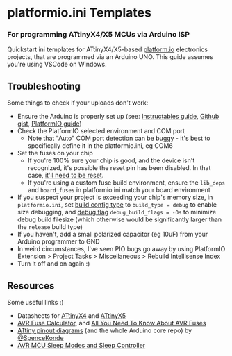 # platformio.ini Templates
### For programming ATtinyX4/X5 MCUs via Arduino ISP

Quickstart ini templates for ATtinyX4/X5-based [platform.io](https://platformio.org/) electronics projects, that are programmed via an Arduino UNO.
This guide assumes you're using VSCode on Windows.

## Troubleshooting

Some things to check if your uploads don't work:
- Ensure the Arduino is properly set up (see: [Instructables guide](https://www.instructables.com/How-to-Program-an-Attiny85-From-an-Arduino-Uno/), [Github gist](https://gist.github.com/ij96/804e731bd31dbb95b2b043e93c79ceab), [PlatformIO guide](https://docs.platformio.org/en/latest/platforms/atmelavr.html))
- Check the PlatformIO selected environment and COM port
  - Note that "Auto" COM port detection can be buggy - it's best to specifically define it in the platformio.ini, eg COM6
- Set the fuses on your chip
  - If you're 100% sure your chip is good, and the device isn't recognized, it's possible the reset pin has been disabled. In that case, [it'll need to be reset](https://www.hackster.io/sbinder/attiny85-powered-high-voltage-avr-programmer-3324e1).
  - If you're using a custom fuse build environment, ensure the `lib_deps` and `board_fuses` in platformio.ini match your board environment
- If you suspect your project is exceeding your chip's memory size, in `platformio.ini`, set [build config type](https://docs.platformio.org/en/stable/projectconf/build_configurations.html#build-configurations) to `build_type = debug` to enable size debugging, and [debug flag](https://docs.platformio.org/en/stable/projectconf/sections/env/options/debug/debug_build_flags.html) `debug_build_flags = -Os` to minimize debug build filesize (which otherwise would be significantly larger than the `release` build type)
- If you haven't, add a small polarized capacitor (eg 10uF) from your Arduino programmer to GND
- In weird circumstances, I've seen PIO bugs go away by using PlatformIO Extension > Project Tasks > Miscellaneous > Rebuild Intellisense Index
- Turn it off and on again :)

## Resources

Some useful links :)
- Datasheets for [ATtinyX4](https://ww1.microchip.com/downloads/en/DeviceDoc/Atmel-7701_Automotive-Microcontrollers-ATtiny24-44-84_Datasheet.pdf) and [ATtinyX5](https://ww1.microchip.com/downloads/en/devicedoc/atmel-2586-avr-8-bit-microcontroller-attiny25-attiny45-attiny85_datasheet.pdf)
- [AVR Fuse Calculator](https://www.engbedded.com/fusecalc/), and [All You Need To Know About AVR Fuses](https://embedds.com/all-you-need-to-know-about-avr-fuses/)
- [ATtiny pinout diagrams](https://github.com/SpenceKonde/ATTinyCore#attiny254585) (and the whole Arduino core repo) by [@SpenceKonde](https://github.com/SpenceKonde/)
- [AVR MCU Sleep Modes and Sleep Controller](https://onlinedocs.microchip.com/oxy/GUID-A834D554-5741-41A3-B5E1-35ED7CD8250A-en-US-5/GUID-35CAFA19-CA93-4B3E-AEE3-481B8542FE94.html)
